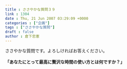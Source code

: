 ```yaml
---
title : ささやかな質問３９
link : 1304
date : Thu, 21 Jun 2007 03:29:09 +0000
categories : ["企画"]
tags : ["ささやかな質問"]
draft : false
author : 倉下忠憲
---
```


ささやかな質問です。よろしければお答えください。<BR><BR><B>「あなたにとって最高に贅沢な時間の使い方とは何ですか？」</B><br><br>
